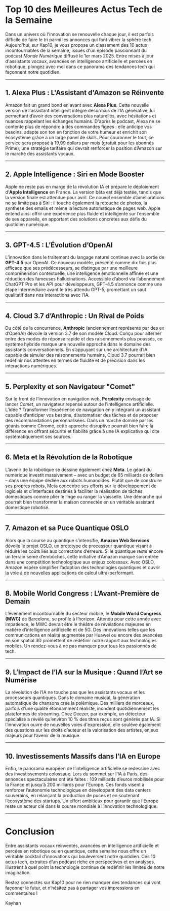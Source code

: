 # Top 10 des Meilleures Actus Tech de la Semaine

Dans un univers où l'innovation se renouvelle chaque jour, il est parfois difficile de faire le tri parmi les annonces qui font vibrer la sphère tech. Aujourd'hui, sur Kap10, je vous propose un classement des 10 actus incontournables de la semaine, issues d'un épisode passionnant du podcast *Monde Numérique* diffusé le 1er mars 2025. Entre mises à jour d'assistants vocaux, avancées en intelligence artificielle et percées en robotique, plongez avec moi dans ce panorama des tendances tech qui façonnent notre quotidien.

---

## 1. Alexa Plus : L'Assistant d'Amazon se Réinvente

Amazon fait un grand bond en avant avec **Alexa Plus**. Cette nouvelle version de l'assistant intelligent intègre désormais de l’IA générative, lui permettant d’avoir des conversations plus naturelles, avec hésitations et nuances rappelant les échanges humains. D'après le podcast, Alexa ne se contente plus de répondre à des commandes figées : elle anticipe vos besoins, adapte son ton en fonction de votre humeur et enrichit son écosystème grâce à un large panel de *skills*. Pour couronner le tout, ce service sera proposé à 19,99 dollars par mois (gratuit pour les abonnés Prime), une stratégie tarifaire qui devrait renforcer la position d’Amazon sur le marché des assistants vocaux.

---

## 2. Apple Intelligence : Siri en Mode Booster

Apple ne reste pas en marge de la révolution IA et prépare le déploiement d’**Apple Intelligence** en France. La version bêta est déjà testée, tandis que la version finale est attendue pour avril. Ce nouvel ensemble d’améliorations ne se limite pas à Siri : il touche également la retouche de photos, la synthèse des emails et même la lecture automatique de pages web. Apple entend ainsi offrir une expérience plus fluide et intelligente sur l’ensemble de ses appareils, en apportant des solutions concrètes aux défis du quotidien numérique.

---

## 3. GPT-4.5 : L’Évolution d’OpenAI

L’innovation dans le traitement du langage naturel continue avec la sortie de **GPT-4.5** par OpenAI. Ce nouveau modèle, présenté comme dix fois plus efficace que ses prédécesseurs, se distingue par une meilleure compréhension contextuelle, une intelligence émotionnelle affinée et une réduction des fameuses hallucinations. Accessible d’abord via l’abonnement ChatGPT Pro et les API pour développeurs, GPT-4.5 s’annonce comme une étape intermédiaire avant le très attendu GPT-5, promettant un saut qualitatif dans nos interactions avec l’IA.

---

## 4. Cloud 3.7 d’Anthropic : Un Rival de Poids

Du côté de la concurrence, **Anthropic** (anciennement représenté par des ex d’OpenAI) dévoile la version 3.7 de son modèle Cloud. Conçu pour alterner entre des modes de réponse rapide et des raisonnements plus poussés, ce système hybride marque une nouvelle approche dans le domaine des assistants conversationnels. En s’appuyant sur une architecture d’IA capable de simuler des raisonnements humains, Cloud 3.7 pourrait bien redéfinir nos attentes en termes de fluidité et de précision dans les interactions numériques.

---

## 5. Perplexity et son Navigateur "Comet"

Sur le front de l’innovation en navigation web, **Perplexity** envisage de lancer *Comet*, un navigateur repensé autour de l’intelligence artificielle. L’idée ? Transformer l’expérience de navigation en y intégrant un assistant capable d’anticiper vos besoins, d’automatiser des tâches et de proposer des recommandations personnalisées. Dans un marché dominé par les géants comme Chrome, cette approche disruptive pourrait bien faire la différence en offrant sécurité et fiabilité grâce à une IA explicative qui cite systématiquement ses sources.

---

## 6. Meta et la Révolution de la Robotique

L’avenir de la robotique se dessine également chez **Meta**. Le géant du numérique investit massivement – avec un budget de 65 milliards de dollars – dans une équipe dédiée aux robots humanoïdes. Plutôt que de construire ses propres robots, Meta concentre ses efforts sur le développement de logiciels et d’interfaces destinés à faciliter la réalisation de tâches domestiques comme plier le linge ou ranger la vaisselle. Une démarche qui pourrait bien transformer la maison connectée en un véritable assistant domestique robotisé.

---

## 7. Amazon et sa Puce Quantique OSLO

Alors que la course au quantique s’intensifie, **Amazon Web Services** dévoile le projet OSLO, un prototype de processeur quantique visant à réduire les coûts liés aux corrections d’erreurs. Si le quantique reste encore un terrain semé d’embûches, cette initiative d’Amazon marque son entrée dans une compétition technologique aux enjeux colossaux. Avec OSLO, Amazon espère simplifier l’adoption des technologies quantiques et ouvrir la voie à de nouvelles applications de calcul ultra-performant.

---

## 8. Mobile World Congress : L’Avant-Première de Demain

L’événement incontournable du secteur mobile, le **Mobile World Congress (MWC)** de Barcelone, se profile à l’horizon. Attendu pour cette année avec impatience, le MWC devrait être le théâtre de révélations majeures en matière d’intelligence artificielle et de 5G. Des innovations telles que les communications en réalité augmentée par Huawei ou encore des avancées en son spatial 3D promettent de redéfinir notre rapport aux technologies mobiles. Un rendez-vous à ne pas manquer pour tous les passionnés de tech.

---

## 9. L’Impact de l’IA sur la Musique : Quand l’Art se Numérise

La révolution de l’IA ne touche pas que les assistants vocaux et les processeurs quantiques. Dans le domaine musical, la génération automatique de chansons crée la polémique. Des milliers de morceaux, parfois d'une qualité étonnamment réaliste, inondent quotidiennement les plateformes de streaming. Chez Deezer, par exemple, un détecteur spécialisé a révélé qu’environ 10 % des titres reçus sont générés par IA. Si l’innovation ouvre de nouvelles voies d'expression, elle soulève également des questions sur les droits d’auteur et la valorisation des artistes, enjeux majeurs pour l’avenir de la musique.

---

## 10. Investissements Massifs dans l’IA en Europe

Enfin, le panorama européen de l’intelligence artificielle se redessine avec des investissements colossaux. Lors du sommet sur l’IA à Paris, des annonces spectaculaires ont été faites : 109 milliards d’euros mobilisés pour la France et jusqu’à 200 milliards pour l’Europe. Ces fonds visent à renforcer l’autonomie technologique en développant des data centers souverains, en relançant la production de puces et en soutenant l’écosystème des startups. Un effort ambitieux pour garantir que l’Europe reste un acteur clé dans la course mondiale à l’innovation technologique.

---

# Conclusion

Entre assistants vocaux réinventés, avancées en intelligence artificielle et percées en robotique ou en quantique, cette semaine nous offre un véritable cocktail d’innovations qui bouleversent notre quotidien. Ces 10 actus tech, extraites d’un podcast riche en perspectives et en analyses, illustrent à quel point la technologie continue de redéfinir les limites de notre imagination.  
  
Restez connectés sur Kap10 pour ne rien manquer des tendances qui vont façonner le futur, et n’hésitez pas à partager vos impressions en commentaires ! 

Kayhan

